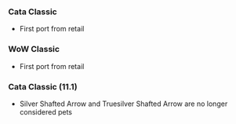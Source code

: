 <p><h3>Cata Classic</h3></p>
<ul>
<li>First port from retail</li>
</ul>
<p><h3>WoW Classic</h3></p>
<ul>
<li>First port from retail</li>
</ul>
<p><h3>Cata Classic (11.1)</h3></p>
<ul>
<li>Silver Shafted Arrow and Truesilver Shafted Arrow are no longer considered pets</li>
</ul>